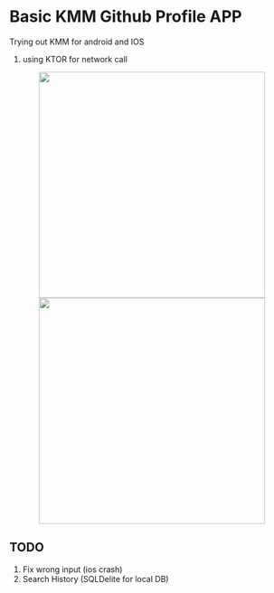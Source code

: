 # Basic KMM Github Profile APP
Trying out KMM for android and IOS

1. using KTOR for network call

<div align="center">
    <img src="https://raw.github.com/ashutoshkailkhura/KMMGithubProfile/main/gif/android.gif" width="400px"</img> 
    <img src="https://raw.github.com/ashutoshkailkhura/KMMGithubProfile/main/gif/ios.gif" width="400px"</img> 
</div>

## TODO
1. Fix wrong input (ios crash)
2. Search History (SQLDelite for local DB)
